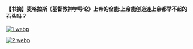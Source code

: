 #### 【书摘】麦格拉斯《基督教神学导论》上帝的全能:上帝能创造连上帝都举不起的石头吗？

[![1.webp](https://i.postimg.cc/C1KgFKLS/1.webp)](https://postimg.cc/DWRD6nXM)







[![2.webp](https://i.postimg.cc/KYfbSTb0/2.webp)](https://postimg.cc/HJrRbVVM)
